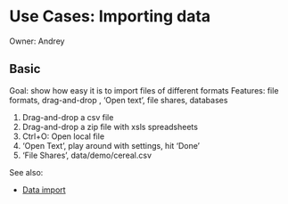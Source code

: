 <!-- TITLE: Use Cases: Importing Data -->
<!-- SUBTITLE: -->

# Use Cases: Importing data

Owner: Andrey

## Basic

Goal: show how easy it is to import files of different formats
Features: file formats, drag-and-drop	, ‘Open text’, file shares, databases

1. Drag-and-drop a csv file
2. Drag-and-drop a zip file with xsls spreadsheets
3. Ctrl+O: Open local file
4. ‘Open Text’, play around with settings, hit ‘Done’
5. ‘File Shares’, data/demo/cereal.csv

See also:

* [Data import](../../access/importing-data.md)
